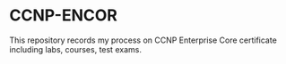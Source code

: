 # CCNP-ENCOR
This repository records my process on CCNP Enterprise Core certificate including labs, courses, test exams.
